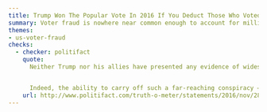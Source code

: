 ```yaml
---
title: Trump Won The Popular Vote In 2016 If You Deduct Those Who Voted Illegally
summary: Voter fraud is nowhere near common enough to account for millions of votes.
themes:
- us-voter-fraud
checks:
  - checker: politifact
    quote:
      Neither Trump nor his allies have presented any evidence of widespread illegal voting. In reality, studies have consistently shown that voter fraud is nowhere near common enough to call into question millions and millions of votes.


      Indeed, the ability to carry off such a far-reaching conspiracy — potentially involving millions of people over the course of several months and without being noticed by election administration officials, many of them in states controlled by Republicans — is ridiculously illogical.
    url: http://www.politifact.com/truth-o-meter/statements/2016/nov/28/donald-trump/donald-trumps-pants-fire-claim-millions-illegal-vo/
---
```

